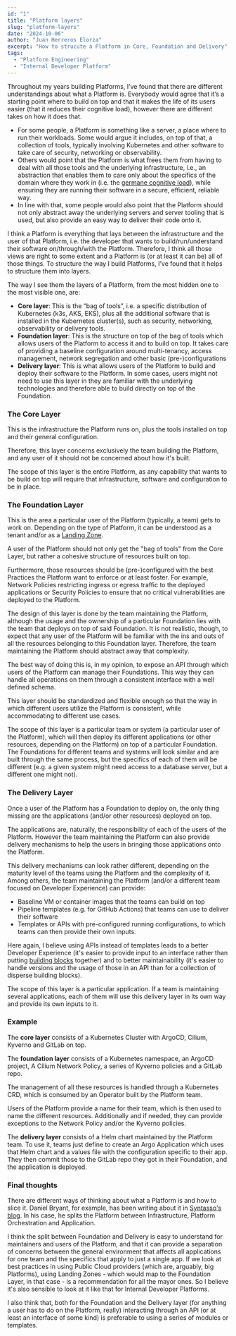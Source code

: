 ```yaml
---
id: "1"
title: "Platform layers"
slug: "platform-layers"
date: "2024-10-06"
author: "Juan Herreros Elorza"
excerpt: "How to strucute a Platform in Core, Foundation and Delivery"
tags:
  - "Platform Engineering"
  - "Internal Developer Platform"
---
```


Throughout my years building Platforms, I’ve found that there are different understandings about what a Platform is. Everybody would agree that it’s a starting point where to build on top and that it makes the life of its users easier (that it reduces their cognitive load), however there are different takes on how it does that.

- For some people, a Platform is something like a server, a place where to run their workloads. Some would argue it includes, on top of that, a collection of tools, typically involving Kubernetes and other software to take care of security, networking or observability.
- Others would point that the Platform is what frees them from having to deal with all those tools and the underlying infrastructure, i.e., an abstraction that enables them to care only about the specifics of the domain where they work in (i.e. the [germane cognitive load](https://itrevolution.com/articles/cognitive-load/)), while ensuring they are running their software in a secure, efficient, reliable way.
- In line with that, some people would also point that the Platform should not only abstract away the underlying servers and server tooling that is used, but also provide an easy way to deliver their code onto it.

I think a Platform is everything that lays between the infrastructure and the user of that Platform, i.e. the developer that wants to build/run/understand their software on/through/with the Platform.
Therefore, I think all those views are right to some extent and a Platform is (or at least it can be) all of those things. To structure the way I build Platforms, I’ve found that it helps to structure them into layers.

The way I see them the layers of a Platform, from the most hidden one to the most visible one, are:
- **Core layer**: This is the “bag of tools”, i.e. a specific distribution of Kubernetes (k3s, AKS, EKS), plus all the additional software that is installed in the Kubernetes cluster(s), such as security, networking, observability or delivery tools.
- **Foundation layer**: This is the structure on top of the bag of tools which allows users of the Platform to access it and to build on top. It takes care of providing a baseline configuration around multi-tenancy, access management, network segregation and other basic (pre-)configurations
- **Delivery layer**: This is what allows users of the Platform to build and deploy their software to the Platform. In some cases, users might not need to use this layer in they are familiar with the underlying technologies and therefore able to build directly on top of the Foundation.

### The Core Layer

This is the infrastructure the Platform runs on, plus the tools installed on top and their general configuration.

Therefore, this layer concerns exclusively the team building the Platform, and any user of it should not be concerned about how it's built.

The scope of this layer is the entire Platform, as any capability that wants to be build on top will require that infrastructure, software and configuration to be in place.

### The Foundation Layer

This is the area a particular user of the Platform (typically, a team) gets to work on. Depending on the type of Platform, it can be understood as a tenant and/or as a [Landing Zone](https://juanherreros.com/landing-zones/).

A user of the Platform should not only get the "bag of tools" from the Core Layer, but rather a cohesive structure of resources built on top.

Furthermore, those resources should be (pre-)configured with the best Practices the Platform want to enforce or at least foster. For example, Network Policies restricting ingress or egress traffic to the deployed applications or Security Policies to ensure that no critical vulnerabilities are deployed to the Platform.

The design of this layer is done by the team maintaining the Platform, although the usage and the ownership of a particular Foundation lies with the team that deploys on top of said Foundation. It is not realistic, though, to expect that any user of the Platform will be familiar with the ins and outs of all the resources belonging to this Foundation layer. Therefore, the team maintaining the Platform should abstract away that complexity.

The best way of doing this is, in my opinion, to expose an API through which users of the Platform can manage their Foundations. This way they can handle all operations on them through a consistent interface with a well defined schema.

This layer should be standardized and flexible enough so that the way in which different users utilize the Platform is consistent, while accommodating to different use cases.

The scope of this layer is a particular team or system (a particular user of the Platform), which will then deploy its different applications (or other resources, depending on the Platform) on top of a particular Foundation. The Foundations for different teams and systems will look similar and are built through the same process, but the specifics of each of them will be different (e.g. a given system might need access to a database server, but a different one might not).

### The Delivery Layer

Once a user of the Platform has a Foundation to deploy on, the only thing missing are the applications (and/or other resources) deployed on top.

The applications are, naturally, the responsibility of each of the users of the Platform. However the team maintaining the Platform can also provide delivery mechanisms to help the users in bringing those applications onto the Platform.

This delivery mechanisms can look rather different, depending on the maturity level of the teams using the Platform and the complexity of it. Among others, the team maintaining the Platform (and/or a different team focused on Developer Experience) can provide:

- Baseline VM or container images that the teams can build on top
- Pipeline templates (e.g. for GitHub Actions) that teams can use to deliver their software
- Templates or APIs with pre-configured running configurations, to which teams can then provide their own inputs.

Here again, I believe using APIs instead of templates leads to a better Developer Experience (it's easier to provide input to an interface rather than putting [building blocks](https://juanherreros.com/lessons-learnt-from-building-blocks/) together) and to better maintainability (it's easier to handle versions and the usage of those in an API than for a collection of disperse building blocks).

The scope of this layer is a particular application. If a team is maintaining several applications, each of them will use this delivery layer in its own way and provide its own inputs to it.

### Example

The **core layer** consists of a Kubernetes Cluster with ArgoCD, Cilium, Kyverno and GitLab on top.

The **foundation layer** consists of a Kubernetes namespace, an ArgoCD project, A Cilium Network Policy, a series of Kyverno policies and a GitLab repo.

The management of all these resources is handled through a Kubernetes CRD, which is consumed by an Operator built by the Platform team.

Users of the Platform provide a name for their team, which is then used to name the different resources. Additionally and if needed, they can provide exceptions to the Network Policy and/or the Kyverno policies.

The **delivery layer** consists of a Helm chart maintained by the Platform team. To use it, teams just define to create an Argo Application which uses that Helm chart and a values file with the configuration specific to their app. They then commit those to the GitLab repo they got in their Foundation, and the application is deployed.

### Final thoughts

There are different ways of thinking about what a Platform is and how to slice it. Daniel Bryant, for example, has been writing about it in [Syntasso's blog](https://www.syntasso.io/post/platform-engineering-orchestrating-applications-platforms-and-infrastructure). In his case, he splits the Platform between Infrastructure, Platform Orchestration and Application.

I think the split between Foundation and Delivery is easy to understand for maintainers and users of the Platform, and that it can provide a separation of concerns between the general environment that affects all applications for one team and the specifics that apply to just a single app. If we look at best practices in using Public Cloud providers (which are, arguably, big Platforms), using Landing Zones - which would map to the Foundation Layer, in that case - is a recommendation for all the mayor ones. So I believe it's also sensible to look at it like that for Internal Developer Platforms.

I also think that, both for the Foundation and the Delivery layer (for anything a user has to do on the Platform, really) interacting through an API (or at least an interface of some kind) is preferable to using a series of modules or templates.
